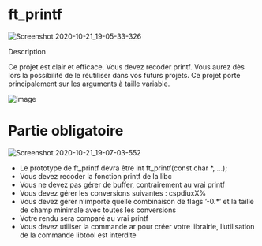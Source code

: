 # ft_printf

![Screenshot 2020-10-21_19-05-33-326](https://user-images.githubusercontent.com/45235527/96753610-698e7080-13d0-11eb-9461-d3351c9208d7.png)

Description

Ce projet est clair et efficace. Vous devez recoder printf. Vous aurez dès lors la possibilité de le réutiliser dans vos futurs projets.
Ce projet porte principalement sur les arguments à taille variable.

![image](https://user-images.githubusercontent.com/45235527/96756036-c3446a00-13d3-11eb-9075-fd5b220d63cf.png)


# Partie obligatoire

![Screenshot 2020-10-21_19-07-03-552](https://user-images.githubusercontent.com/45235527/96753783-a195b380-13d0-11eb-90f9-31928a4bc773.png)

- Le prototype de ft_printf devra être int ft_printf(const char *, ...);
- Vous devez recoder la fonction printf de la libc
- Vous ne devez pas gérer de buffer, contrairement au vrai printf
- Vous devez gérer les conversions suivantes : cspdiuxX%
- Vous devez gérer n’importe quelle combinaison de flags ’-0.*’ et la taille de champ
minimale avec toutes les conversions
- Votre rendu sera comparé au vrai printf
- Vous devez utiliser la commande ar pour créer votre librairie, l’utilisation de la
commande libtool est interdite
